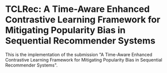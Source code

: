 # TCLRec: A Time-Aware Enhanced Contrastive Learning Framework for Mitigating Popularity Bias in Sequential Recommender Systems
This is the implementation of the submission "A Time-Aware Enhanced Contrastive Learning Framework for Mitigating Popularity Bias in Sequential Recommender Systems".
